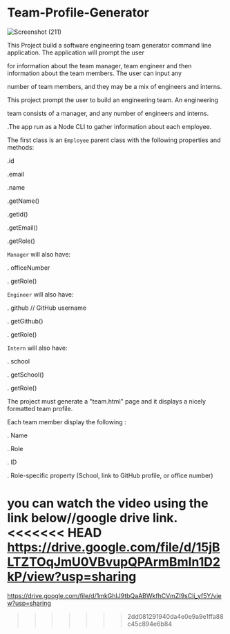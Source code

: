 # Team-Profile-Generator

![Screenshot (211)](https://user-images.githubusercontent.com/65740871/91668693-cd30a780-eacb-11ea-8741-275d52202794.png)




This Project build a software engineering team generator command line application. The application will prompt the user 


for information about the team manager, team engineer and then information about the team members. The user can input any


 number of team members, and they may be a mix of engineers and interns.


This project prompt the user to build an engineering team. An engineering


team consists of a manager, and any number of engineers and interns.


.The app run as a Node CLI to gather information about each employee.

The first class is an `Employee` parent class with the following properties and methods:


 .id


  .email


  .name


  .getName()


   .getId()


   .getEmail()


  .getRole() 


  `Manager` will also have:

  . officeNumber

  . getRole() 


 `Engineer` will also have:

  . github  // GitHub username

  . getGithub()

  . getRole()

  `Intern` will also have:

  . school 

  . getSchool()

  . getRole()


  The project must generate a "team.html" page and it  displays a nicely formatted team profile.  
  
   Each team member display the following :

  . Name

  . Role

  . ID

   . Role-specific property (School, link to GitHub profile, or office number)
















you can watch the video using the link below//google drive link.
<<<<<<< HEAD
https://drive.google.com/file/d/15jBLTZTOqJmU0VBvupQPArmBmIn1D2kP/view?usp=sharing
=======


https://drive.google.com/file/d/1mkGhIJ9tbQaABWkfhCVmZI9sCIi_yf5Y/view?usp=sharing
>>>>>>> 2dd081291940da4e0e9a9e1ffa88c45c894e6b84
